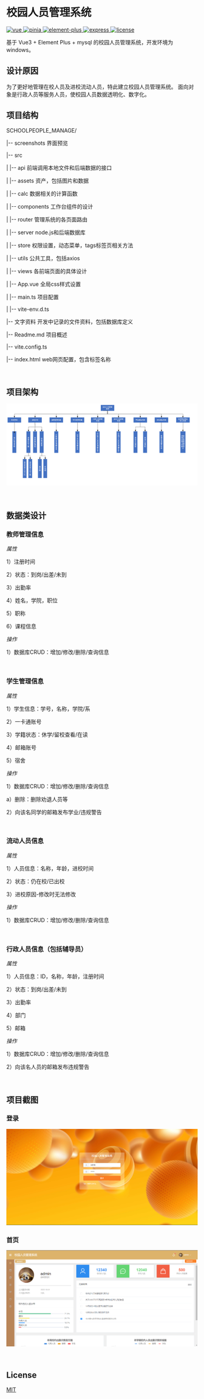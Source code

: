 # 校园人员管理系统

<a href="https://github.com/vuejs/vue">
    <img src="https://img.shields.io/badge/vue-3.2.37-brightgreen.svg" alt="vue">
  </a>
<a href="https://github.com/vuejs/pinia">
  <img src="https://img.shields.io/badge/pinia-2.0.20-brightgreen.svg" alt="pinia">
</a>
<a href="https://github.com/element-plus/element-plus">
  <img src="https://img.shields.io/badge/element_plus-2.2.14-brightgreen.svg" alt="element-plus">
</a>
<a href="https://github.com/expressjs/express">
  <img src="https://img.shields.io/badge/express-4.16.1-brightgreen.svg" alt="express">
</a>
<a href="https://github.com/Achenganggyel/School-People-Manage">
  <img src="https://img.shields.io/github/license/mashape/apistatus.svg" alt="license">
</a>

基于 Vue3 + Element Plus + mysql 的校园人员管理系统，开发环境为windows。


## 设计原因
为了更好地管理在校人员及进校流动人员，特此建立校园人员管理系统。
面向对象是行政人员等服务人员，使校园人员数据透明化、数字化。

## 项目结构
SCHOOLPEOPLE_MANAGE/

|-- screenshots 界面预览

|-- src

|    |-- api 前端调用本地文件和后端数据的接口

|    |-- assets 资产，包括图片和数据

|    |-- calc 数据相关的计算函数

|    |-- components 工作台组件的设计

|    |-- router 管理系统的各页面路由

|    |-- server node.js和后端数据库

|    |-- store 权限设置，动态菜单，tags标签页相关方法

|    |-- utils 公共工具，包括axios

|    |-- views 各前端页面的具体设计

|    |-- App.vue 全局css样式设置

|    |-- main.ts 项目配置

|    |-- vite-env.d.ts

|-- 文字资料 开发中记录的文件资料，包括数据库定义

|-- Readme.md 项目概述

|-- vite.config.ts

|-- index.html  web网页配置，包含标签名称

<br>

## 项目架构
![页面架构](./%E8%B5%84%E6%96%99/page_design.png)

<br>

## 数据类设计
### 教师管理信息

*属性*

1）注册时间

2）状态：到岗/出差/未到

3）出勤率

4）姓名，学院，职位

5）职称

6）课程信息

*操作*

1）数据库CRUD：增加/修改/删除/查询信息

<br>

### 学生管理信息
*属性*

1）学生信息：学号，名称，学院/系

2）一卡通账号

3）学籍状态：休学/留校查看/在读

4）邮箱账号

5）宿舍

*操作*

1）数据库CRUD：增加/修改/删除/查询信息

  a）删除：删除劝退人员等

2）向该名同学的邮箱发布学业/违规警告

<br>

### 流动人员信息

*属性*

1）人员信息：名称，年龄，进校时间

2）状态：仍在校/已出校

3）进校原因-修改时无法修改

*操作*

1）数据库CRUD：增加/修改/删除/查询信息

<br>

### 行政人员信息（包括辅导员）
*属性*

1）人员信息：ID，名称，年龄，注册时间

2）状态：到岗/出差/未到

3）出勤率

4）部门

5）邮箱

*操作*

1）数据库CRUD：增加/修改/删除/查询信息

2）向该名人员的邮箱发布违规警告

<br>

## 项目截图

### 登录
![登录](./screenshots/login_page.png)

### 首页
![首页](./screenshots/dashboard_page.png)

<br>

## License

[MIT](https://github.com/Achenganggyel/School-People-Manage)

